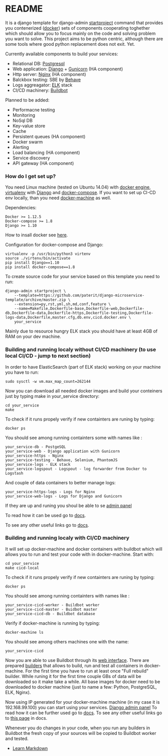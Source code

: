 # README #

It is a django template for django-admin [startproject](https://docs.djangoproject.com/en/1.10/ref/django-admin/#startproject) command that provides you contenerized ([docker](https://www.docker.com/)) sets of components cooperating toghether which should allow you to focus mainly on the code and solving problem you want to solve.
This project aims to be python centric, although there are some tools where good python replacement does not exit. Yet.

Currently available components to build your services:
- Relational DB: [Postgresql](https://www.postgresql.org/)
- Web application: [Django](https://www.djangoproject.com/) + [Gunicorn](http://gunicorn.org/) (HA component)
- Http server: [Nginx](https://nginx.org/) (HA component)
- Balckbox testing: SBE by [Behave](http://pythonhosted.org/behave/)
- Logs aggreagator: [ELK](https://www.elastic.co/products) stack
- CI/CD machinery: [Buildbot](http://buildbot.net/)

Planned to be added:
- Performacne testing
- Monitoring
- NoSql DB
- Key-value store
- Cache
- Persistent queues (HA component)
- Docker swarm
- Alerting
- Load balancing (HA component)
- Service discovery
- API gateway (HA component)

### How do I get set up? ###

You need Linux machine (tested on Ubuntu 14.04) with [docker engine](https://docs.docker.com/engine/), [virtualenv](https://virtualenv.pypa.io/en/stable/) with [Django](https://www.djangoproject.com/) and [docker-compose](https://docs.docker.com/compose/). If you want to set up CI-CD env locally, than you need [docker-machine](https://docs.docker.com/machine/) as well.

Dependencies:

    Docker >= 1.12.5
    Docker-compose >= 1.8
    Django >= 1.10

How to insall docker see [here](https://docs.docker.com/engine/installation/).

Configuration for docker-compose and Django:

    virtualenv -p /usr/bin/python3 virtenv
    source ./virtenv/bin/activate
    pip install Django==1.10
    pip install docker-compose==1.8
To create source code for your service based on this template you need to run:

    django-admin startproject \
        --template=https://github.com/paterit/django-microservice-template/archive/master.zip \
        --extension=py,rst,yml,sh,md,conf,feature \
        --name=Makefile,Dockerfile-base,Dockerfile-web,Dockerfile-db,Dockerfile-data,Dockerfile-https,Dockerfile-testing,Dockerfile-logs-data,Dockerfile,master.cfg,db.env,cicd.docker.env \
        your_service

Mainly due to resource hungry ELK stack you should have at least 4GB of RAM on your dev machine.

### Building and running localy without CI/CD machinery (to use local CI/CD - jump to next section)
In order to have ElasticSearch (part of ELK stack) working on your machine you have to run:

    sudo sysctl -w vm.max_map_count=262144

Now you can download all needed docker images and build your conteiners just by typing make in your_service directory:

    cd your_service
    make

To check if it runs propely verify if new containters are runing by typing:

    docker ps

You should see among running containters some with names like :

    your_service-db - PostgeSQL
    your_service-web - Django application with Gunicorn
    your_service-https - Nginx
    your_service-testing - Behave, Selenium, PhantomJS
    your_service-logs - ELK stack
    your_service-logspout - Logspout - log forwarder from Docker to Logstash

And couple of data containers to better manage logs:

    your_service-https-logs - Logs for Nginx
    your_service-web-logs - Logs for Django and Gunicorn

If they are up and runing you shoul be able to se [admin panel](http://127.0.0.1/admin)

To read how it can be used go to [docs](https://127.0.0.1/docs).

To see any other useful links go to [docs](https://127.0.0.1/docs/links_page.html).

### Building and running localy with CI/CD machinery
It will set up docker-machine and docker containers with buildbot which will allows you to run and test your code with in docker-machine. Start with:

    cd your_service
    make cicd-local

To check if it runs propely verify if new containters are runing by typing:

    docker ps

You should see among running containters with names like :

    your_service-cicd-worker - Buildbot worker
    your_service-cicd-master - Buidbot master
    your_service-cicd-db - Buildbot database
    
Verify if docker-machine is running by typing:

    docker-machine ls
    
You should see among others machines one with the name:

    your_service-cicd
    
Now you are able to use Buildbot through its [web interface](http://localhost:8010/). There are prepared [builders](http://localhost:8010/#/builders) that allows to build, run and test all containers in docker-machine.
For the first time you have to run at least once "Full rebuild" builder. While runing it for the first time couple GBs of data will be downloaded so it make take a while. All base images for docker need to be downloaded to docker machine (just to name a few: Python, PostgreSQL, ELK, Nginx).

Now using IP generated for your docker-machine machine (in my case it is 192.168.99.100) you can start using your services.
[Django admin panel](http://192.168.99.100/admin)
To read how it can be further used go to [docs](https://192.168.99.100/docs).
To see any other useful links go to [this page](https://127.0.0.1/docs/links_page.html) in docs.

Whenever you do changes in your code, when you run any builders in Buildbot the fresh copy of your sources will be copied to Buildbot worker and tested.


* [Learn Markdown](https://bitbucket.org/tutorials/markdowndemo)
